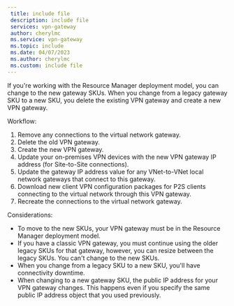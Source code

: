 ```yaml
---
 title: include file
 description: include file
 services: vpn-gateway
 author: cherylmc
 ms.service: vpn-gateway
 ms.topic: include
 ms.date: 04/07/2023
 ms.author: cherylmc
 ms.custom: include file
---
```


If you're working with the Resource Manager deployment model, you can change to the new gateway SKUs. When you change from a legacy gateway SKU to a new SKU, you delete the existing VPN gateway and create a new VPN gateway.

Workflow:

1. Remove any connections to the virtual network gateway.
2. Delete the old VPN gateway.
3. Create the new VPN gateway.
4. Update your on-premises VPN devices with the new VPN gateway IP address (for Site-to-Site connections).
5. Update the gateway IP address value for any VNet-to-VNet local network gateways that connect to this gateway.
6. Download new client VPN configuration packages for P2S clients connecting to the virtual network through this VPN gateway.
7. Recreate the connections to the virtual network gateway.

Considerations:

* To move to the new SKUs, your VPN gateway must be in the Resource Manager deployment model.
* If you have a classic VPN gateway, you must continue using the older legacy SKUs for that gateway, however, you can resize between the legacy SKUs. You can't change to the new SKUs.
* When you change from a legacy SKU to a new SKU, you'll have connectivity downtime.
* When changing to a new gateway SKU, the public IP address for your VPN gateway changes. This happens even if you specify the same public IP address object that you used previously.